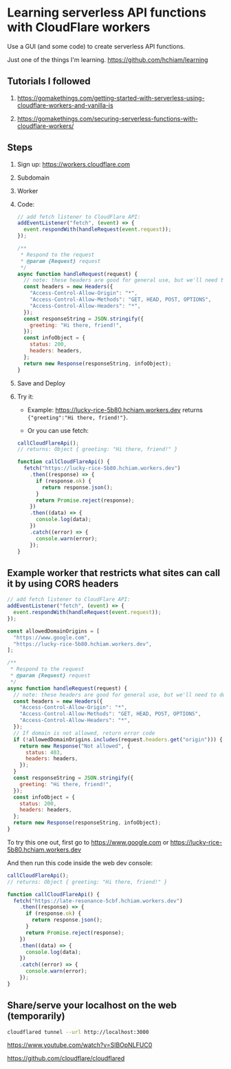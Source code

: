 # Learning serverless API functions with CloudFlare workers

Use a GUI (and some code) to create serverless API functions.

Just one of the things I'm learning. <https://github.com/hchiam/learning>

## Tutorials I followed

1. <https://gomakethings.com/getting-started-with-serverless-using-cloudflare-workers-and-vanilla-js>

2. <https://gomakethings.com/securing-serverless-functions-with-cloudflare-workers/>

## Steps

1. Sign up: <https://workers.cloudflare.com>
2. Subdomain
3. Worker
4. Code:

   ```js
   // add fetch listener to CloudFlare API:
   addEventListener("fetch", (event) => {
     event.respondWith(handleRequest(event.request));
   });

   /**
    * Respond to the request
    * @param {Request} request
    */
   async function handleRequest(request) {
     // note: these headers are good for general use, but we'll need to do other things for securing endpoints:
     const headers = new Headers({
       "Access-Control-Allow-Origin": "*",
       "Access-Control-Allow-Methods": "GET, HEAD, POST, OPTIONS",
       "Access-Control-Allow-Headers": "*",
     });
     const responseString = JSON.stringify({
       greeting: "Hi there, friend!",
     });
     const infoObject = {
       status: 200,
       headers: headers,
     };
     return new Response(responseString, infoObject);
   }
   ```

5. Save and Deploy
6. Try it:

   - Example: <https://lucky-rice-5b80.hchiam.workers.dev> returns `{"greeting":"Hi there, friend!"}`.

   - Or you can use fetch:

   ```js
   callCloudFlareApi();
   // returns: Object { greeting: "Hi there, friend!" }

   function callCloudFlareApi() {
     fetch("https://lucky-rice-5b80.hchiam.workers.dev")
       .then((response) => {
         if (response.ok) {
           return response.json();
         }
         return Promise.reject(response);
       })
       .then((data) => {
         console.log(data);
       })
       .catch((error) => {
         console.warn(error);
       });
   }
   ```

## Example worker that restricts what sites can call it by using CORS headers

```js
// add fetch listener to CloudFlare API:
addEventListener("fetch", (event) => {
  event.respondWith(handleRequest(event.request));
});

const allowedDomainOrigins = [
  "https://www.google.com",
  "https://lucky-rice-5b80.hchiam.workers.dev",
];

/**
 * Respond to the request
 * @param {Request} request
 */
async function handleRequest(request) {
  // note: these headers are good for general use, but we'll need to do other things for securing endpoints:
  const headers = new Headers({
    "Access-Control-Allow-Origin": "*",
    "Access-Control-Allow-Methods": "GET, HEAD, POST, OPTIONS",
    "Access-Control-Allow-Headers": "*",
  });
  // If domain is not allowed, return error code
  if (!allowedDomainOrigins.includes(request.headers.get("origin"))) {
    return new Response("Not allowed", {
      status: 403,
      headers: headers,
    });
  }
  const responseString = JSON.stringify({
    greeting: "Hi there, friend!",
  });
  const infoObject = {
    status: 200,
    headers: headers,
  };
  return new Response(responseString, infoObject);
}
```

To try this one out, first go to <https://www.google.com> or <https://lucky-rice-5b80.hchiam.workers.dev>

And then run this code inside the web dev console:

```js
callCloudFlareApi();
// returns: Object { greeting: "Hi there, friend!" }

function callCloudFlareApi() {
  fetch("https://late-resonance-5cbf.hchiam.workers.dev")
    .then((response) => {
      if (response.ok) {
        return response.json();
      }
      return Promise.reject(response);
    })
    .then((data) => {
      console.log(data);
    })
    .catch((error) => {
      console.warn(error);
    });
}
```

## Share/serve your localhost on the web (temporarily)

```bash
cloudflared tunnel --url http://localhost:3000
```

<https://www.youtube.com/watch?v=SlBOpNLFUC0>

<https://github.com/cloudflare/cloudflared>
